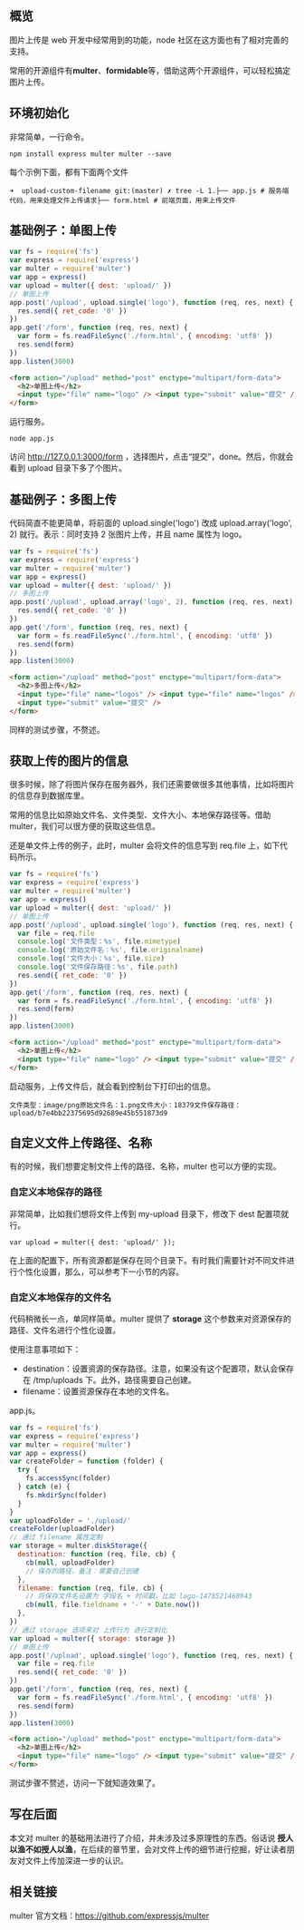 ## 概览

图片上传是 web 开发中经常用到的功能，node 社区在这方面也有了相对完善的支持。

常用的开源组件有**multer**、**formidable**等，借助这两个开源组件，可以轻松搞定图片上传。

## 环境初始化

非常简单，一行命令。

    npm install express multer multer --save

每个示例下面，都有下面两个文件

    ➜  upload-custom-filename git:(master) ✗ tree -L 1.├── app.js # 服务端代码，用来处理文件上传请求├── form.html # 前端页面，用来上传文件

## 基础例子：单图上传

```js
var fs = require('fs')
var express = require('express')
var multer = require('multer')
var app = express()
var upload = multer({ dest: 'upload/' })
// 单图上传
app.post('/upload', upload.single('logo'), function (req, res, next) {
  res.send({ ret_code: '0' })
})
app.get('/form', function (req, res, next) {
  var form = fs.readFileSync('./form.html', { encoding: 'utf8' })
  res.send(form)
})
app.listen(3000)
```

```html
<form action="/upload" method="post" enctype="multipart/form-data">
  <h2>单图上传</h2>
  <input type="file" name="logo" /> <input type="submit" value="提交" />
</form>
```

运行服务。

    node app.js

访问 http://127.0.0.1:3000/form ，选择图片，点击“提交”，done。然后，你就会看到 upload 目录下多了个图片。

## 基础例子：多图上传

代码简直不能更简单，将前面的 upload.single('logo') 改成 upload.array('logo', 2) 就行。表示：同时支持 2 张图片上传，并且 name 属性为 logo。

```js
var fs = require('fs')
var express = require('express')
var multer = require('multer')
var app = express()
var upload = multer({ dest: 'upload/' })
// 多图上传
app.post('/upload', upload.array('logo', 2), function (req, res, next) {
  res.send({ ret_code: '0' })
})
app.get('/form', function (req, res, next) {
  var form = fs.readFileSync('./form.html', { encoding: 'utf8' })
  res.send(form)
})
app.listen(3000)
```

```html
<form action="/upload" method="post" enctype="multipart/form-data">
  <h2>多图上传</h2>
  <input type="file" name="logos" /> <input type="file" name="logos" />
  <input type="submit" value="提交" />
</form>
```

同样的测试步骤，不赘述。

## 获取上传的图片的信息

很多时候，除了将图片保存在服务器外，我们还需要做很多其他事情，比如将图片的信息存到数据库里。

常用的信息比如原始文件名、文件类型、文件大小、本地保存路径等。借助 multer，我们可以很方便的获取这些信息。

还是单文件上传的例子，此时，multer 会将文件的信息写到 req.file 上，如下代码所示。

```js
var fs = require('fs')
var express = require('express')
var multer = require('multer')
var app = express()
var upload = multer({ dest: 'upload/' })
// 单图上传
app.post('/upload', upload.single('logo'), function (req, res, next) {
  var file = req.file
  console.log('文件类型：%s', file.mimetype)
  console.log('原始文件名：%s', file.originalname)
  console.log('文件大小：%s', file.size)
  console.log('文件保存路径：%s', file.path)
  res.send({ ret_code: '0' })
})
app.get('/form', function (req, res, next) {
  var form = fs.readFileSync('./form.html', { encoding: 'utf8' })
  res.send(form)
})
app.listen(3000)
```

```html
<form action="/upload" method="post" enctype="multipart/form-data">
  <h2>单图上传</h2>
  <input type="file" name="logo" /> <input type="submit" value="提交" />
</form>
```

启动服务，上传文件后，就会看到控制台下打印出的信息。

    文件类型：image/png原始文件名：1.png文件大小：18379文件保存路径：upload/b7e4bb22375695d92689e45b551873d9

## 自定义文件上传路径、名称

有的时候，我们想要定制文件上传的路径、名称，multer 也可以方便的实现。

### 自定义本地保存的路径

非常简单，比如我们想将文件上传到 my-upload 目录下，修改下 dest 配置项就行。

    var upload = multer({ dest: 'upload/' });

在上面的配置下，所有资源都是保存在同个目录下。有时我们需要针对不同文件进行个性化设置，那么，可以参考下一小节的内容。

### 自定义本地保存的文件名

代码稍微长一点，单同样简单。multer 提供了 **storage** 这个参数来对资源保存的路径、文件名进行个性化设置。

使用注意事项如下：

- destination：设置资源的保存路径。注意，如果没有这个配置项，默认会保存在 /tmp/uploads 下。此外，路径需要自己创建。
- filename：设置资源保存在本地的文件名。

app.js。

```js
var fs = require('fs')
var express = require('express')
var multer = require('multer')
var app = express()
var createFolder = function (folder) {
  try {
    fs.accessSync(folder)
  } catch (e) {
    fs.mkdirSync(folder)
  }
}
var uploadFolder = './upload/'
createFolder(uploadFolder)
// 通过 filename 属性定制
var storage = multer.diskStorage({
  destination: function (req, file, cb) {
    cb(null, uploadFolder)
    // 保存的路径，备注：需要自己创建
  },
  filename: function (req, file, cb) {
    // 将保存文件名设置为 字段名 + 时间戳，比如 logo-1478521468943
    cb(null, file.fieldname + '-' + Date.now())
  },
})
// 通过 storage 选项来对 上传行为 进行定制化
var upload = multer({ storage: storage })
// 单图上传
app.post('/upload', upload.single('logo'), function (req, res, next) {
  var file = req.file
  res.send({ ret_code: '0' })
})
app.get('/form', function (req, res, next) {
  var form = fs.readFileSync('./form.html', { encoding: 'utf8' })
  res.send(form)
})
app.listen(3000)
```

```html
<form action="/upload" method="post" enctype="multipart/form-data">
  <h2>单图上传</h2>
  <input type="file" name="logo" /> <input type="submit" value="提交" />
</form>
```

测试步骤不赘述，访问一下就知道效果了。

## 写在后面

本文对 multer 的基础用法进行了介绍，并未涉及过多原理性的东西。俗话说 **授人以渔不如授人以渔**，在后续的章节里，会对文件上传的细节进行挖掘，好让读者朋友对文件上传加深进一步的认识。

## 相关链接

multer 官方文档：https://github.com/expressjs/multer
